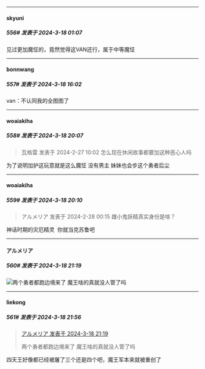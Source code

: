 ﻿
*****

####  skyuni  
##### 556#       发表于 2024-3-18 01:07

见过更加魔怔的，竟然觉得这VAN还行，属于中等魔怔


*****

####  bonnwang  
##### 557#       发表于 2024-3-18 16:02

van：不认同我的全图图了


*****

####  woaiakiha  
##### 558#       发表于 2024-3-18 20:07

<blockquote>瓦格雷 发表于 2024-2-27 10:02
怎么现在休闲故事都要加这种恶心人吗</blockquote>
为了说明加护这玩意就是这么魔怔 没有男主 妹妹也会步这个勇者后尘

*****

####  woaiakiha  
##### 559#       发表于 2024-3-18 20:10

<blockquote>アルメリア 发表于 2024-2-28 00:15
雌小鬼妖精真实身份是啥？</blockquote>
神话时期的灾厄精灵  你就当克苏鲁吧


*****

####  アルメリア  
##### 560#       发表于 2024-3-18 21:19

<img src="https://static.saraba1st.com/image/smiley/face2017/037.png" referrerpolicy="no-referrer">两个勇者都跑边境来了 魔王啥的真就没人管了吗


*****

####  liekong  
##### 561#       发表于 2024-3-18 21:56

<blockquote><a href="httphttps://bbs.saraba1st.com/2b/forum.php?mod=redirect&amp;goto=findpost&amp;pid=64293260&amp;ptid=1972683" target="_blank">アルメリア 发表于 2024-3-18 21:19</a>

两个勇者都跑边境来了 魔王啥的真就没人管了吗</blockquote>
四天王好像都已经被屠了三个还是四个吧，魔王军本来就被重创了

